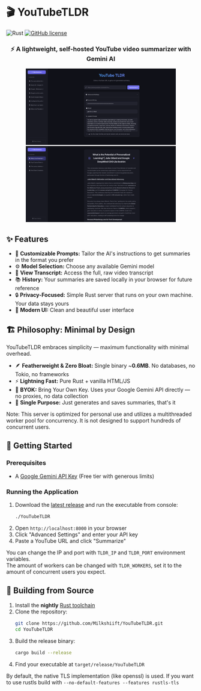 # 🎬 YouTubeTLDR

![Rust](https://img.shields.io/badge/Rust-lang-000000.svg?style=flat&logo=rust)
[![GitHub license](https://img.shields.io/badge/license-MIT-blue.svg)](https://github.com/milkshiift/YouTubeTLDR/blob/master/LICENSE)

<div align="center">
<h3>⚡ A lightweight, self-hosted YouTube video summarizer with Gemini AI<br></h3>
<img src="/assets/mainScreenshot.png" width="400" alt="New summary page screenshot">
<img src="/assets/summaryScreenshot.png" width="400" alt="Summary screenshot">
</div>

## ✨ Features

*   🎯 **Customizable Prompts:** Tailor the AI's instructions to get summaries in the format you prefer
* ⚙️ **Model Selection:** Choose any available Gemini model
* 📝 **View Transcript:** Access the full, raw video transcript
*   📚 **History:** Your summaries are saved locally in your browser for future reference
*   🔒 **Privacy-Focused:** Simple Rust server that runs on your own machine. Your data stays yours
*   🎨 **Modern UI:** Clean and beautiful user interface

## 🏗️ Philosophy: Minimal by Design

YouTubeTLDR embraces simplicity — maximum functionality with minimal overhead.

*   🪶 **Featherweight & Zero Bloat:** Single binary ~**0.6MB**. No databases, no Tokio, no frameworks
*   ⚡ **Lightning Fast:** Pure Rust + vanilla HTML/JS
*   🔑 **BYOK:** Bring Your Own Key. Uses your Google Gemini API directly — no proxies, no data collection
*   🎯 **Single Purpose:** Just generates and saves summaries, that's it

Note: This server is optimized for personal use and utilizes a multithreaded worker pool for concurrency. It is not designed to support hundreds of concurrent users.

## 🚀 Getting Started

### Prerequisites

*   A [Google Gemini API Key](https://aistudio.google.com/app/apikey) (Free tier with generous limits)

### Running the Application

1.  Download the [latest release](https://github.com/Milkshiift/YouTubeTLDR/releases/latest) and run the executable from console:
    ```bash
    ./YouTubeTLDR
    ```
2.  Open `http://localhost:8000` in your browser
3.  Click "Advanced Settings" and enter your API key
4.  Paste a YouTube URL and click "Summarize"

You can change the IP and port with `TLDR_IP` and `TLDR_PORT` environment variables.    
The amount of workers can be changed with `TLDR_WORKERS`, set it to the amount of concurrent users you expect.

## 🔨 Building from Source

1.  Install the **nightly** [Rust toolchain](https://www.rust-lang.org/tools/install)
2.  Clone the repository:
    ```bash
    git clone https://github.com/Milkshiift/YouTubeTLDR.git
    cd YouTubeTLDR
    ```
3.  Build the release binary:
    ```bash
    cargo build --release
    ```
4.  Find your executable at `target/release/YouTubeTLDR`

By default, the native TLS implementation (like openssl) is used. If you want to use rustls build with `--no-default-features --features rustls-tls`
